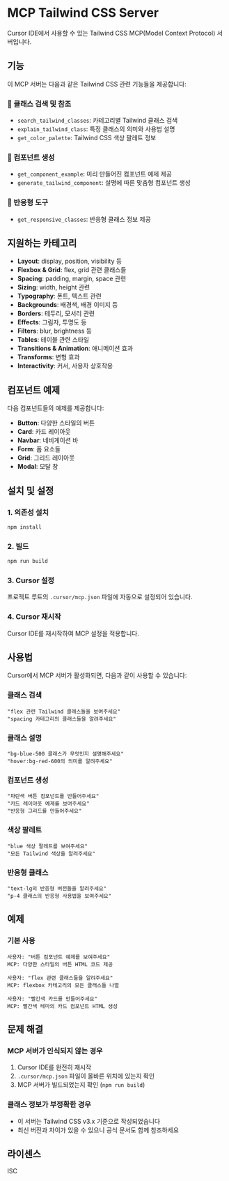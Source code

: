 # MCP Tailwind CSS Server

Cursor IDE에서 사용할 수 있는 Tailwind CSS MCP(Model Context Protocol) 서버입니다.

## 기능

이 MCP 서버는 다음과 같은 Tailwind CSS 관련 기능들을 제공합니다:

### 🎨 클래스 검색 및 참조
- `search_tailwind_classes`: 카테고리별 Tailwind 클래스 검색
- `explain_tailwind_class`: 특정 클래스의 의미와 사용법 설명
- `get_color_palette`: Tailwind CSS 색상 팔레트 정보

### 🧩 컴포넌트 생성
- `get_component_example`: 미리 만들어진 컴포넌트 예제 제공
- `generate_tailwind_component`: 설명에 따른 맞춤형 컴포넌트 생성

### 📱 반응형 도구
- `get_responsive_classes`: 반응형 클래스 정보 제공

## 지원하는 카테고리

- **Layout**: display, position, visibility 등
- **Flexbox & Grid**: flex, grid 관련 클래스들
- **Spacing**: padding, margin, space 관련
- **Sizing**: width, height 관련
- **Typography**: 폰트, 텍스트 관련
- **Backgrounds**: 배경색, 배경 이미지 등
- **Borders**: 테두리, 모서리 관련
- **Effects**: 그림자, 투명도 등
- **Filters**: blur, brightness 등
- **Tables**: 테이블 관련 스타일
- **Transitions & Animation**: 애니메이션 효과
- **Transforms**: 변형 효과
- **Interactivity**: 커서, 사용자 상호작용

## 컴포넌트 예제

다음 컴포넌트들의 예제를 제공합니다:

- **Button**: 다양한 스타일의 버튼
- **Card**: 카드 레이아웃
- **Navbar**: 네비게이션 바
- **Form**: 폼 요소들
- **Grid**: 그리드 레이아웃
- **Modal**: 모달 창

## 설치 및 설정

### 1. 의존성 설치
```bash
npm install
```

### 2. 빌드
```bash
npm run build
```

### 3. Cursor 설정
프로젝트 루트의 `.cursor/mcp.json` 파일에 자동으로 설정되어 있습니다.

### 4. Cursor 재시작
Cursor IDE를 재시작하여 MCP 설정을 적용합니다.

## 사용법

Cursor에서 MCP 서버가 활성화되면, 다음과 같이 사용할 수 있습니다:

### 클래스 검색
```
"flex 관련 Tailwind 클래스들을 보여주세요"
"spacing 카테고리의 클래스들을 알려주세요"
```

### 클래스 설명
```
"bg-blue-500 클래스가 무엇인지 설명해주세요"
"hover:bg-red-600의 의미를 알려주세요"
```

### 컴포넌트 생성
```
"파란색 버튼 컴포넌트를 만들어주세요"
"카드 레이아웃 예제를 보여주세요"
"반응형 그리드를 만들어주세요"
```

### 색상 팔레트
```
"blue 색상 팔레트를 보여주세요"
"모든 Tailwind 색상을 알려주세요"
```

### 반응형 클래스
```
"text-lg의 반응형 버전들을 알려주세요"
"p-4 클래스의 반응형 사용법을 보여주세요"
```

## 예제

### 기본 사용
```
사용자: "버튼 컴포넌트 예제를 보여주세요"
MCP: 다양한 스타일의 버튼 HTML 코드 제공

사용자: "flex 관련 클래스들을 알려주세요"
MCP: flexbox 카테고리의 모든 클래스들 나열

사용자: "빨간색 카드를 만들어주세요"
MCP: 빨간색 테마의 카드 컴포넌트 HTML 생성
```

## 문제 해결

### MCP 서버가 인식되지 않는 경우
1. Cursor IDE를 완전히 재시작
2. `.cursor/mcp.json` 파일이 올바른 위치에 있는지 확인
3. MCP 서버가 빌드되었는지 확인 (`npm run build`)

### 클래스 정보가 부정확한 경우
- 이 서버는 Tailwind CSS v3.x 기준으로 작성되었습니다
- 최신 버전과 차이가 있을 수 있으니 공식 문서도 함께 참조하세요

## 라이센스

ISC


